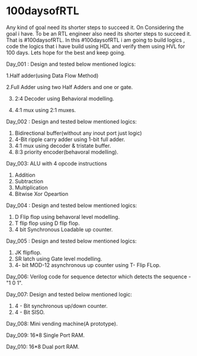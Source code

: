 # 100daysofRTL
Any kind of goal need its shorter steps to succeed it. On Considering the goal i have. To be an RTL engineer also need its shorter steps to succeed it. That is #100daysofRTL. In this #100daysofRTL i am going to build logics , code the logics that i have build using HDL and verify them using HVL for 100 days. Lets hope for the best and keep going. 

Day_001 : Design and tested below mentioned logics:

1.Half adder(using Data Flow Method)

2.Full Adder using two Half Adders and one or gate.

3. 2:4 Decoder using Behavioral modelling.

4. 4:1 mux using 2:1 muxes. 


Day_002 : Design and tested below mentioned logics:
1. Bidirectional buffer(without any inout port just logic)
2. 4-Bit ripple carry adder using 1-bit full adder.
3. 4:1 mux using decoder & tristate buffer.
4. 8:3 priority encoder(behavoral modelling).

Day_003: ALU with 4 opcode instructions 
1. Addition
2. Subtraction
3. Multiplication
4. Bitwise Xor Opeartion

Day_004 : Design and tested below mentioned logics:
1. D Flip flop using behavoral level modelling.
2. T flip flop using D flip flop.
3. 4 bit Synchronous Loadable up counter.


Day_005 : Design and tested below mentioned logics:
1. JK flipflop.
2. SR latch using Gate level modelling.
3. 4- bit MOD-12 asynchronous up counter using T- Flip FLop.

Day_006: Verilog code for sequence detector which detects the sequence - "1 0 1".

Day_007: Design and tested below mentioned logic:
1. 4 - Bit synchronous up/down counter.
2. 4 - Bit SISO.

Day_008: Mini vending machine(A prototype).

Day_009: 16*8 Single Port RAM.

Day_010: 16*8 Dual port RAM.







